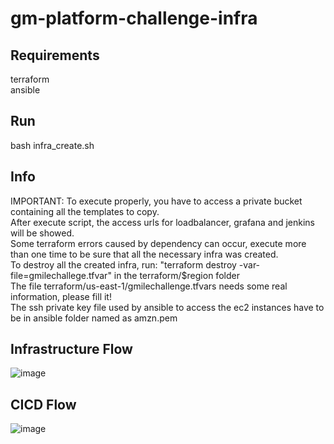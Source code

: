 # gm-platform-challenge-infra

Requirements
--------------------
terraform<br>
ansible<br>

Run
--------------------
bash infra_create.sh

Info
-------------------
IMPORTANT: To execute properly, you have to access a private bucket containing all the templates to copy.<br>
After execute script, the access urls for loadbalancer, grafana and jenkins will be showed.<br>
Some terraform errors caused by dependency can occur, execute more than one time to be sure that all the necessary infra was created.<br>
To destroy all the created infra, run: "terraform destroy -var-file=gmilechallege.tfvar" in the terraform/$region folder<br>
The file terraform/us-east-1/gmilechallenge.tfvars needs some real information, please fill it!<br>
The ssh private key file used by ansible to access the ec2 instances have to be in ansible folder named as amzn.pem<br>


Infrastructure Flow
-------------------
![image](https://user-images.githubusercontent.com/998731/110172113-6cb45700-7ddb-11eb-9e59-2012155bdc22.png)

CICD Flow
-------------------
![image](https://user-images.githubusercontent.com/998731/110172216-8f467000-7ddb-11eb-8b52-f1b054d71d77.png)
